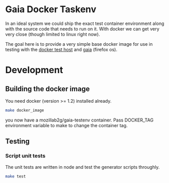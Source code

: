 # Gaia Docker Taskenv

In an ideal system we could ship the exact test container environment
along with the source code that needs to run on it. With docker we can
get very very close (though limited to linux right now).

The goal here is to provide a very simple base docker image for use in
testing with the [docker test host](https://github.com/taskcluster/docker-taskhost) and [gaia](https://github.com/mozilla-b2g/gaia) (firefox os).


# Development

## Building the docker image

You need docker (version >= 1.2) installed already.

```sh
make docker_image
```

you now have a mozillab2g/gaia-testenv container. Pass DOCKER_TAG environment variable to make to change the container tag.

## Testing

### Script unit tests

The unit tests are written in node and test the generator scripts
throughly.

```sh
make test
```
